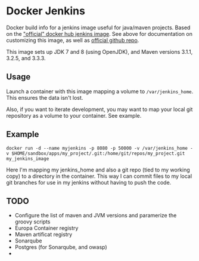 # Docker Jenkins

Docker build info for a jenkins image useful for java/maven projects. Based on the ["official" docker hub jenkins image](https://hub.docker.com/_/jenkins/).
See above for documentation on customizing this image, as well as [official github repo](https://github.com/jenkinsci/docker).

This image sets up JDK 7 and 8 (using OpenJDK), and Maven versions 3.1.1, 3.2.5, and 3.3.3.

Usage
-----

Launch a container with this image mapping a volume to `/var/jenkins_home`. This ensures the data isn't lost.

Also, if you want to iterate development, you may want to map your local git repository as a volume to your container. See example.

Example
-------

    docker run -d --name myjenkins -p 8080 -p 50000 -v /var/jenkins_home -v $HOME/sandbox/apps/my_project/.git:/home/git/repos/my_project.git my_jenkins_image

Here I'm mapping my jenkins_home and also a git repo (tied to my working copy) to a directory in the container. This way
I can commit files to my local git branches for use in my jenkins without having to push the code.

TODO
----

* Configure the list of maven and JVM versions and paramerize the groovy scripts
* Europa Container registry
* Maven artificat registry
* Sonarqube
* Postgres (for Sonarqube, and owasp)
* 

